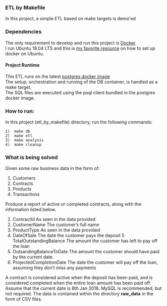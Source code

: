 ### ETL by Makefile
In this project, a simple ETL based on make targets is demo'ed    <br/>

### Dependencies
The only requirement to develop and run this project is [Docker](https://www.docker.com/). <br/>
I run Ubuntu 18.04 LTS and this is [my favorite resource](https://www.digitalocean.com/community/tutorials/how-to-install-and-use-docker-on-ubuntu-18-04) 
on how to set up docker on Ubuntu.

#### Project Runtime
This ETL runs on the latest [postgres docker image](https://hub.docker.com/_/postgres) <br/>
The setup, orchestration and running  of the DB container, is handled as a make target. <br/>
The SQL files are executed using the psql client bundled in the postgres docker image.


### How to run:
In this project (etl_by_makefile) directory, run the following commands:

    1)  make db
    2)  make etl
    3)  make analysis
    4)  make cleanup
   

### What is being solved
Given some raw business data in the form of: <br/>
1. Customers
2. Contracts
3. Products
4. Transactions

Produce a report of active or completed contracts, along with the information listed below.
1. ContractId As seen in the data provided
2. CustomerName The customer’s full name
3. ProductType As seen in the data provided
4. DateOfSale The date the customer pays the deposit
5 TotalOutstandingBalance The amount the customer has left to pay off
the loan
6. OutsandingBalanceToDate The amount the customer should have paid
by the current date.
7. ProjectedCompletionDate The date the customer will pay off the loan,
assuming they don’t miss any payments

A contract is considered active when the deposit has been paid, and is
considered completed when the entire loan amount has been paid off.
Assume that the current date is 8th Jan 2018. MySQL is recommended,
but not required.
The data is contained within the directory **raw_data** in the
form of CSV files.
